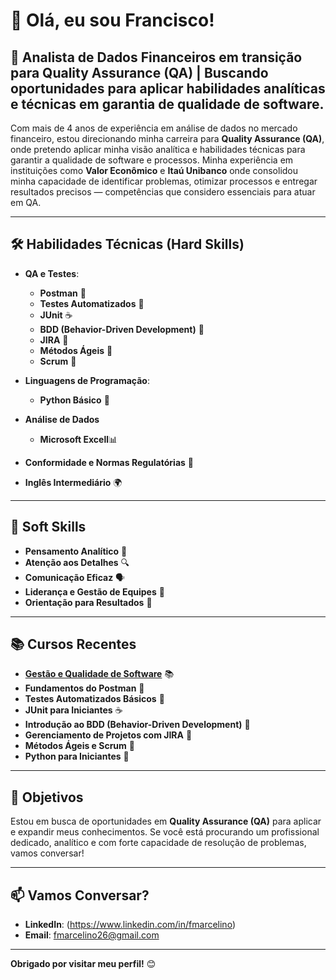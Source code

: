 # 👋 Olá, eu sou Francisco!

## 🚀 Analista de Dados Financeiros em transição para Quality Assurance (QA) | Buscando oportunidades para aplicar habilidades analíticas e técnicas em garantia de qualidade de software.

Com mais de 4 anos de experiência em análise de dados no mercado financeiro, estou direcionando minha carreira para **Quality Assurance (QA)**, onde pretendo aplicar minha visão analítica e habilidades técnicas para garantir a qualidade de software e processos. Minha experiência em instituições como **Valor Econômico** e **Itaú Unibanco** onde consolidou minha capacidade de identificar problemas, otimizar processos e entregar resultados precisos — competências que considero essenciais para atuar em QA.

---

## 🛠️ Habilidades Técnicas (Hard Skills)

- **QA e Testes**:
  - **Postman** 🚀
  - **Testes Automatizados** 🤖
  - **JUnit** ☕
  - **BDD (Behavior-Driven Development)** 🧪
  - **JIRA** 🎯
  - **Métodos Ágeis** 🔄
  - **Scrum** 📅
    
- **Linguagens de Programação**:
  - **Python Básico** 🐍
    
- **Análise de Dados** 
  - **Microsoft Excell**📊
- **Conformidade e Normas Regulatórias** 📜
- **Inglês Intermediário** 🌍

---

## 🌟 Soft Skills

- **Pensamento Analítico** 🧠
- **Atenção aos Detalhes** 🔍
- **Comunicação Eficaz** 🗣️
- **Liderança e Gestão de Equipes** 👥
- **Orientação para Resultados** 🎯

---

## 📚 Cursos Recentes

- **[Gestão e Qualidade de Software](https://eadhandsoncode.com.br/)** 📚
- **Fundamentos do Postman** 🚀
- **Testes Automatizados Básicos** 🤖
- **JUnit para Iniciantes** ☕
- **Introdução ao BDD (Behavior-Driven Development)** 🧪
- **Gerenciamento de Projetos com JIRA** 🎯
- **Métodos Ágeis e Scrum** 🔄
- **Python para Iniciantes** 🐍
---

## 🎯 Objetivos

Estou em busca de oportunidades em **Quality Assurance (QA)** para aplicar e expandir meus conhecimentos. 
Se você está procurando um profissional dedicado, analítico e com forte capacidade de resolução de problemas, vamos conversar!

---

## 📫 Vamos Conversar?

- **LinkedIn**: (https://www.linkedin.com/in/fmarcelino)
- **Email**: fmarcelino26@gmail.com

---

**Obrigado por visitar meu perfil!** 😊
